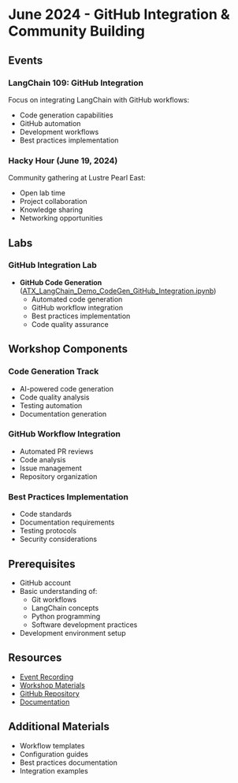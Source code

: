 # June 2024 - GitHub Integration & Community Building

## Events

### LangChain 109: GitHub Integration
Focus on integrating LangChain with GitHub workflows:
- Code generation capabilities
- GitHub automation
- Development workflows
- Best practices implementation

### Hacky Hour (June 19, 2024)
Community gathering at Lustre Pearl East:
- Open lab time
- Project collaboration
- Knowledge sharing
- Networking opportunities

## Labs

### GitHub Integration Lab
- **GitHub Code Generation** ([ATX_LangChain_Demo_CodeGen_GitHub_Integration.ipynb](https://github.com/aimug-org/austin_langchain/blob/main/labs/LangChain_109/ATX_LangChain_Demo_CodeGen_GitHub_Integration.ipynb))
  - Automated code generation
  - GitHub workflow integration
  - Best practices implementation
  - Code quality assurance

## Workshop Components

### Code Generation Track
- AI-powered code generation
- Code quality analysis
- Testing automation
- Documentation generation

### GitHub Workflow Integration
- Automated PR reviews
- Code analysis
- Issue management
- Repository organization

### Best Practices Implementation
- Code standards
- Documentation requirements
- Testing protocols
- Security considerations

## Prerequisites
- GitHub account
- Basic understanding of:
  - Git workflows
  - LangChain concepts
  - Python programming
  - Software development practices
- Development environment setup

## Resources
- [Event Recording](https://www.youtube.com/watch?v=YOUR_VIDEO_ID)
- [Workshop Materials](link_to_materials)
- [GitHub Repository](https://github.com/aimug-org/austin_langchain)
- [Documentation](link_to_docs)

## Additional Materials
- Workflow templates
- Configuration guides
- Best practices documentation
- Integration examples
